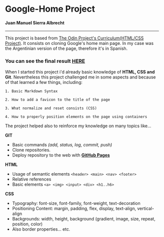 # Google-Home Project  
#### Juan Manuel Sierra Albrecht

---

  This project is based from [The Odin Project's Curriculum(HTML/CSS Project)](http://www.theodinproject.com/courses/web-development-101/lessons/html-css).
  It consists on cloning Google's home main page. In my case was the Argentinian version of the page, therefore it's in Spanish.
  
  ### You can see the final result [**HERE**](https://juansie96.github.io/google-home/index.html)

  When I started this project i'd already basic knowledge of **HTML, CSS and Git**. Nevertheless this project challenged me in some aspects and because of that learned a few things, including:
  
    1. Basic Markdown Syntax

    2. How to add a favicon to the title of the page

    3. What normalize and reset consists (CSS)

    4. How to properly position elements on the page using containers
    
    
  The project helped also to reinforce my knowledge on many topics like...

  **GIT**
   - Basic commands *(add, status, log, commit, push)*
   - Clone repositories. 
   - Deploy repository to the web with [**GitHub Pages**](https://pages.github.com/)
   
   
 **HTML**
   - Usage of semantic elements ```<header> <main> <nav> <footer>```
   - Relative references
   - Basic elements ```<a> <img> <input> <div> <h1..h6>```
   
 **CSS**
   
   - Typography: font-size, font-family, font-weight, text-decoration
   - Positioning Content: margin, padding, flex, display, text-align, vertical-align
   - Backgrounds: width, height, background (gradient, image, size, repeat, position, color)
   - Also border properties... etc.
  
  
    
  

